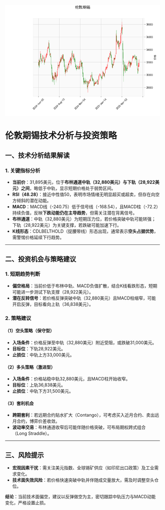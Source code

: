 ![图](stan.png)



# 伦敦期锡技术分析与投资策略

## 一、技术分析结果解读

### 1. **关键指标分析**
- **当前价**：31,895美元，位于**布林通道中轨（32,880美元）与下轨（28,922美元）之间**，略低于中轨，显示短期价格处于弱势区间。
- **RSI（48.28）**：接近中性值50，表明市场情绪无明显超买或超卖，但存在向空方倾斜的潜在动能。
- **MACD**：MACD线（-240.75）低于信号线（-168.54），且MACD柱（-72.2）持续负值，反映**下跌动能仍在主导趋势**，但需关注潜在背离信号。
- **布林通道**：中轨（32,880美元）为短期压力位，若价格突破中轨可能转强；下轨（28,922美元）为关键支撑，若跌破可能加速下行。
- **K线形态**：CDLBELTHOLD（捉腰带线）形态出现，通常表示**空头占据优势**，需警惕价格延续下行趋势。

---

## 二、投资机会与策略建议

### 1. **短期趋势判断**
- **偏空格局**：当前价低于布林中轨、MACD负值扩散，结合K线看跌形态，短期可能进一步测试下轨支撑（28,922美元）。
- **潜在反转信号**：若价格反弹突破中轨（32,880美元）且MACD柱缩窄，可能开启反弹，目标看向上轨（36,838美元）。

### 2. **策略建议**
#### （1）**空头策略（保守型）**
- **入场条件**：价格反弹至中轨（32,880美元）附近受阻，或跌破31,000美元。
- **目标位**：下轨28,922美元。
- **止损位**：中轨上方33,000美元。

#### （2）**多头策略（激进型）**
- **入场条件**：价格站稳中轨32,880美元，且MACD柱开始收窄。
- **目标位**：上轨36,838美元。
- **止损位**：中轨下方31,500美元。

#### （3）**套利机会**
- **跨期套利**：若远期合约贴水扩大（Contango），可考虑买入近月合约、卖出远月合约，博弈价差收敛。
- **波动率交易**：布林通道收窄后可能伴随价格突破，可布局期权跨式组合（Long Straddle）。

---

## 三、风险提示
- **宏观因素干扰**：需关注美元指数、全球锡矿供应（如印尼出口政策）及工业需求变化。
- **技术面失效风险**：若价格快速突破中轨并伴随成交量放大，需及时调整空头仓位。

**结论**：当前技术面偏空，建议以反弹做空为主，密切跟踪中轨压力与MACD动能变化，严格设置止损。